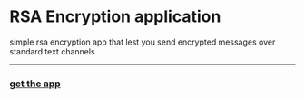 # RSA Encryption application
simple rsa encryption app that lest you send encrypted messages 
over standard text channels

---
### [get the app](https://github.com/zivoy/EncryptionApp/releases)
